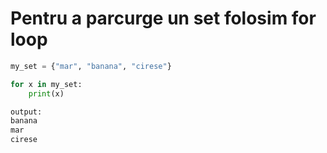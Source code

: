 # Pentru a parcurge un set folosim for loop

```python
my_set = {"mar", "banana", "cirese"}

for x in my_set:
    print(x)

output:
banana
mar
cirese
```